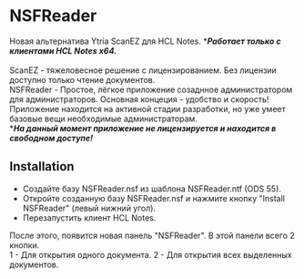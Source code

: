 # NSFReader
Новая альтернатива Ytria ScanEZ для HCL Notes. ****Работает только с клиентами HCL Notes x64.***\
\
ScanEZ - тяжеловесное решение с лицензированием. Без лицензии доступно только чтение документов.\
NSFReader - Простое, лёгкое приложение созаднное администратором для администраторов. Основная концеция - удобство и скорость!\
Приложение находится на активной стадии разработки, но уже умеет базовые вещи необходимые администраторам.\
****На данный момент приложение не лицензируется и находится в свободном доступе!***

## Installation
* Создайте базу NSFReader.nsf из шаблона NSFReader.ntf (ODS 55).
* Откройте созданную базу NSFReader.nsf и нажмите кнопку "Install NSFReader" (левый нижний угол).
* Перезапустить клиент HCL Notes.

После этого, появится новая панель "NSFReader". В этой панели всего 2 кнопки.\
    1 - Для открытия одного документа.
    2 - Для открытия всех выделенных документов.